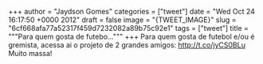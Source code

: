 
+++
author = "Jaydson Gomes"
categories = ["tweet"]
date = "Wed Oct 24 16:17:50 +0000 2012"
draft = false
image = "{TWEET_IMAGE}"
slug = "6cf668afa77a52317f459d7232082a89b75c92e1"
tags = ["tweet"]
title = """Para quem gosta de futebo..."""
+++
Para quem gosta de futebol e/ou é gremista, acessa ai o projeto de 2 grandes amigos: http://t.co/jyCS0BLu Muito massa!
